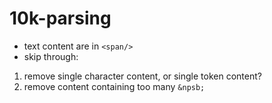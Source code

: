 # 10k-parsing

- text content are in `<span/>`
- skip through:
1. remove single character content, or single token content?
2. remove content containing too many `&npsb;`
